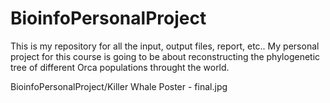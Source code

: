 ﻿# BioinfoPersonalProject
This is my repository for all the input, output files, report, etc..
My personal project for this course is going to be about reconstructing the phylogenetic tree of different Orca populations throught the world.
 
 BioinfoPersonalProject/Killer Whale Poster - final.jpg 


